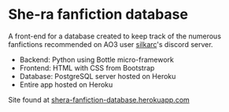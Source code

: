 # She-ra fanfiction database

A front-end for a database created to keep track of the numerous fanfictions recommended on AO3 user [silkarc](https://archiveofourown.org/users/silkarc/)'s discord server.

- Backend: Python using Bottle micro-framework
- Frontend: HTML with CSS from Bootstrap
- Database: PostgreSQL server hosted on Heroku
- Entire app hosted on Heroku

Site found at [shera-fanfiction-database.herokuapp.com](shera-fanfiction-database.herokuapp.com)

